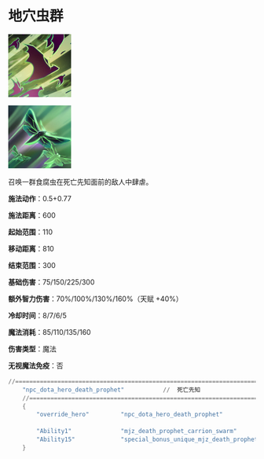# 地穴虫群

![](game/resource/flash3/images/spellicons/mjz_death_prophet_carrion_swarm.png)

![](game/resource/flash3/images/spellicons/mjz_death_prophet_carrion_swarm_immortal.png)

召唤一群食腐虫在死亡先知面前的敌人中肆虐。

**施法动作**：0.5+0.77

**施法距离**：600

**起始范围**：110

**移动距离**：810

**结束范围**：300

**基础伤害**：75/150/225/300

**额外智力伤害**：70%/100%/130%/160%（天赋 +40%）

**冷却时间**：8/7/6/5

**魔法消耗**：85/110/135/160

**伤害类型**：魔法

**无视魔法免疫**：否





```lua
//=================================================================================================================
	"npc_dota_hero_death_prophet"			//  死亡先知
	//=================================================================================================================
	{
		"override_hero"			"npc_dota_hero_death_prophet"

		"Ability1"				"mjz_death_prophet_carrion_swarm"
		"Ability15"				"special_bonus_unique_mjz_death_prophet_carrion_swarm_int"
	}
```



